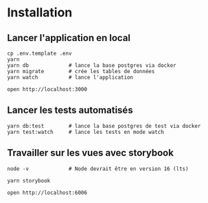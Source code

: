 # Installation

## Lancer l'application en local

```
cp .env.template .env
yarn
yarn db             # lance la base postgres via docker
yarn migrate        # crée les tables de données
yarn watch          # lance l'application

open http://localhost:3000
```

## Lancer les tests automatisés

```
yarn db:test        # lance la base postgres de test via docker
yarn test:watch     # lance les tests en mode watch

```

## Travailler sur les vues avec storybook

```
node -v             # Node devrait être en version 16 (lts)

yarn storybook

open http://localhost:6006
```
